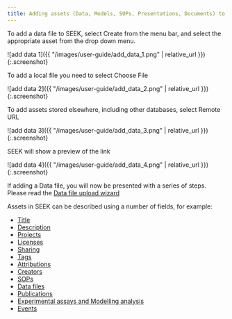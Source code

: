 ```yaml
---
title: Adding assets (Data, Models, SOPs, Presentations, Documents) to SEEK
---
```


To add a data file to SEEK, select Create from the menu bar, and select the appropriate asset from the drop down menu.

![add data 1]({{ "/images/user-guide/add_data_1.png" |  relative_url }}){:.screenshot}

To add a local file you need to select Choose File

![add data 2]({{ "/images/user-guide/add_data_2.png" |  relative_url }}){:.screenshot}

To add assets stored elsewhere, including other databases, select Remote URL

![add data 3]({{ "/images/user-guide/add_data_3.png" |  relative_url }}){:.screenshot}

SEEK will show a preview of the link

![add data 4]({{ "/images/user-guide/add_data_4.png" |  relative_url }}){:.screenshot}


If adding a Data file, you will now be presented with a series of steps. Please read the [Data file upload wizard](data-file-upload-wizard)

Assets in SEEK can be described using a number of fields, for example:

* [Title](general-attributes#title)
* [Description](general-attributes#description)
* [Projects](general-attributes#projects)
* [Licenses](licenses)
* [Sharing](general-attributes#sharing)
* [Tags](general-attributes#tags)
* [Attributions](general-attributes#attributions)
* [Creators](general-attributes#creators)
* [SOPs](general-attributes#sops)
* [Data files](general-attributes#data-files)
* [Publications](general-attributes#publications)
* [Experimental assays and Modelling analysis](general-attributes#experimental-assays-and-modelling-analysis)
* [Events](general-attributes#events)
